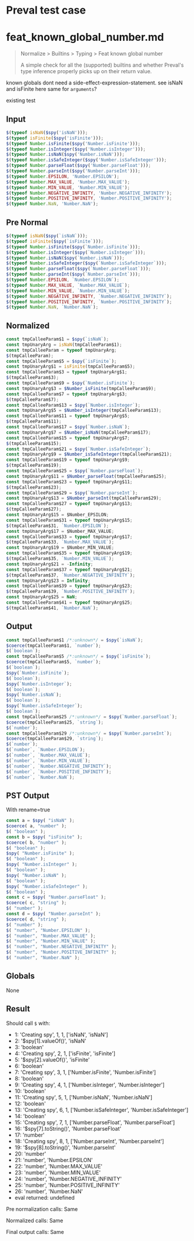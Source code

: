 # Preval test case

# feat_known_global_number.md

> Normalize > Builtins > Typing > Feat known global number
>
> A simple check for all the (supported) builtins and whether Preval's type inference properly picks up on their return value.

known globals dont need a side-effect-expression-statement. see isNaN and isFinite here
same for `arguments`?

existing test

## Input

`````js filename=intro
$(typeof isNaN($spy('isNaN')));
$(typeof isFinite($spy('isFinite')));
$(typeof Number.isFinite($spy('Number.isFinite')));
$(typeof Number.isInteger($spy('Number.isInteger')));
$(typeof Number.isNaN($spy('Number.isNaN')));
$(typeof Number.isSafeInteger($spy('Number.isSafeInteger')));
$(typeof Number.parseFloat($spy('Number.parseFloat')));
$(typeof Number.parseInt($spy('Number.parseInt')));
$(typeof Number.EPSILON, 'Number.EPSILON');
$(typeof Number.MAX_VALUE, 'Number.MAX_VALUE');
$(typeof Number.MIN_VALUE, 'Number.MIN_VALUE');
$(typeof Number.NEGATIVE_INFINITY, 'Number.NEGATIVE_INFINITY');
$(typeof Number.POSITIVE_INFINITY, 'Number.POSITIVE_INFINITY');
$(typeof Number.NaN, 'Number.NaN');
`````

## Pre Normal


`````js filename=intro
$(typeof isNaN($spy(`isNaN`)));
$(typeof isFinite($spy(`isFinite`)));
$(typeof Number.isFinite($spy(`Number.isFinite`)));
$(typeof Number.isInteger($spy(`Number.isInteger`)));
$(typeof Number.isNaN($spy(`Number.isNaN`)));
$(typeof Number.isSafeInteger($spy(`Number.isSafeInteger`)));
$(typeof Number.parseFloat($spy(`Number.parseFloat`)));
$(typeof Number.parseInt($spy(`Number.parseInt`)));
$(typeof Number.EPSILON, `Number.EPSILON`);
$(typeof Number.MAX_VALUE, `Number.MAX_VALUE`);
$(typeof Number.MIN_VALUE, `Number.MIN_VALUE`);
$(typeof Number.NEGATIVE_INFINITY, `Number.NEGATIVE_INFINITY`);
$(typeof Number.POSITIVE_INFINITY, `Number.POSITIVE_INFINITY`);
$(typeof Number.NaN, `Number.NaN`);
`````

## Normalized


`````js filename=intro
const tmpCalleeParam$1 = $spy(`isNaN`);
const tmpUnaryArg = isNaN(tmpCalleeParam$1);
const tmpCalleeParam = typeof tmpUnaryArg;
$(tmpCalleeParam);
const tmpCalleeParam$5 = $spy(`isFinite`);
const tmpUnaryArg$1 = isFinite(tmpCalleeParam$5);
const tmpCalleeParam$3 = typeof tmpUnaryArg$1;
$(tmpCalleeParam$3);
const tmpCalleeParam$9 = $spy(`Number.isFinite`);
const tmpUnaryArg$3 = $Number_isFinite(tmpCalleeParam$9);
const tmpCalleeParam$7 = typeof tmpUnaryArg$3;
$(tmpCalleeParam$7);
const tmpCalleeParam$13 = $spy(`Number.isInteger`);
const tmpUnaryArg$5 = $Number_isInteger(tmpCalleeParam$13);
const tmpCalleeParam$11 = typeof tmpUnaryArg$5;
$(tmpCalleeParam$11);
const tmpCalleeParam$17 = $spy(`Number.isNaN`);
const tmpUnaryArg$7 = $Number_isNaN(tmpCalleeParam$17);
const tmpCalleeParam$15 = typeof tmpUnaryArg$7;
$(tmpCalleeParam$15);
const tmpCalleeParam$21 = $spy(`Number.isSafeInteger`);
const tmpUnaryArg$9 = $Number_isSafeInteger(tmpCalleeParam$21);
const tmpCalleeParam$19 = typeof tmpUnaryArg$9;
$(tmpCalleeParam$19);
const tmpCalleeParam$25 = $spy(`Number.parseFloat`);
const tmpUnaryArg$11 = $Number_parseFloat(tmpCalleeParam$25);
const tmpCalleeParam$23 = typeof tmpUnaryArg$11;
$(tmpCalleeParam$23);
const tmpCalleeParam$29 = $spy(`Number.parseInt`);
const tmpUnaryArg$13 = $Number_parseInt(tmpCalleeParam$29);
const tmpCalleeParam$27 = typeof tmpUnaryArg$13;
$(tmpCalleeParam$27);
const tmpUnaryArg$15 = $Number_EPSILON;
const tmpCalleeParam$31 = typeof tmpUnaryArg$15;
$(tmpCalleeParam$31, `Number.EPSILON`);
const tmpUnaryArg$17 = $Number_MAX_VALUE;
const tmpCalleeParam$33 = typeof tmpUnaryArg$17;
$(tmpCalleeParam$33, `Number.MAX_VALUE`);
const tmpUnaryArg$19 = $Number_MIN_VALUE;
const tmpCalleeParam$35 = typeof tmpUnaryArg$19;
$(tmpCalleeParam$35, `Number.MIN_VALUE`);
const tmpUnaryArg$21 = -Infinity;
const tmpCalleeParam$37 = typeof tmpUnaryArg$21;
$(tmpCalleeParam$37, `Number.NEGATIVE_INFINITY`);
const tmpUnaryArg$23 = Infinity;
const tmpCalleeParam$39 = typeof tmpUnaryArg$23;
$(tmpCalleeParam$39, `Number.POSITIVE_INFINITY`);
const tmpUnaryArg$25 = NaN;
const tmpCalleeParam$41 = typeof tmpUnaryArg$25;
$(tmpCalleeParam$41, `Number.NaN`);
`````

## Output


`````js filename=intro
const tmpCalleeParam$1 /*:unknown*/ = $spy(`isNaN`);
$coerce(tmpCalleeParam$1, `number`);
$(`boolean`);
const tmpCalleeParam$5 /*:unknown*/ = $spy(`isFinite`);
$coerce(tmpCalleeParam$5, `number`);
$(`boolean`);
$spy(`Number.isFinite`);
$(`boolean`);
$spy(`Number.isInteger`);
$(`boolean`);
$spy(`Number.isNaN`);
$(`boolean`);
$spy(`Number.isSafeInteger`);
$(`boolean`);
const tmpCalleeParam$25 /*:unknown*/ = $spy(`Number.parseFloat`);
$coerce(tmpCalleeParam$25, `string`);
$(`number`);
const tmpCalleeParam$29 /*:unknown*/ = $spy(`Number.parseInt`);
$coerce(tmpCalleeParam$29, `string`);
$(`number`);
$(`number`, `Number.EPSILON`);
$(`number`, `Number.MAX_VALUE`);
$(`number`, `Number.MIN_VALUE`);
$(`number`, `Number.NEGATIVE_INFINITY`);
$(`number`, `Number.POSITIVE_INFINITY`);
$(`number`, `Number.NaN`);
`````

## PST Output

With rename=true

`````js filename=intro
const a = $spy( "isNaN" );
$coerce( a, "number" );
$( "boolean" );
const b = $spy( "isFinite" );
$coerce( b, "number" );
$( "boolean" );
$spy( "Number.isFinite" );
$( "boolean" );
$spy( "Number.isInteger" );
$( "boolean" );
$spy( "Number.isNaN" );
$( "boolean" );
$spy( "Number.isSafeInteger" );
$( "boolean" );
const c = $spy( "Number.parseFloat" );
$coerce( c, "string" );
$( "number" );
const d = $spy( "Number.parseInt" );
$coerce( d, "string" );
$( "number" );
$( "number", "Number.EPSILON" );
$( "number", "Number.MAX_VALUE" );
$( "number", "Number.MIN_VALUE" );
$( "number", "Number.NEGATIVE_INFINITY" );
$( "number", "Number.POSITIVE_INFINITY" );
$( "number", "Number.NaN" );
`````

## Globals

None

## Result

Should call `$` with:
 - 1: 'Creating spy', 1, 1, ['isNaN', 'isNaN']
 - 2: '$spy[1].valueOf()', 'isNaN'
 - 3: 'boolean'
 - 4: 'Creating spy', 2, 1, ['isFinite', 'isFinite']
 - 5: '$spy[2].valueOf()', 'isFinite'
 - 6: 'boolean'
 - 7: 'Creating spy', 3, 1, ['Number.isFinite', 'Number.isFinite']
 - 8: 'boolean'
 - 9: 'Creating spy', 4, 1, ['Number.isInteger', 'Number.isInteger']
 - 10: 'boolean'
 - 11: 'Creating spy', 5, 1, ['Number.isNaN', 'Number.isNaN']
 - 12: 'boolean'
 - 13: 'Creating spy', 6, 1, ['Number.isSafeInteger', 'Number.isSafeInteger']
 - 14: 'boolean'
 - 15: 'Creating spy', 7, 1, ['Number.parseFloat', 'Number.parseFloat']
 - 16: '$spy[7].toString()', 'Number.parseFloat'
 - 17: 'number'
 - 18: 'Creating spy', 8, 1, ['Number.parseInt', 'Number.parseInt']
 - 19: '$spy[8].toString()', 'Number.parseInt'
 - 20: 'number'
 - 21: 'number', 'Number.EPSILON'
 - 22: 'number', 'Number.MAX_VALUE'
 - 23: 'number', 'Number.MIN_VALUE'
 - 24: 'number', 'Number.NEGATIVE_INFINITY'
 - 25: 'number', 'Number.POSITIVE_INFINITY'
 - 26: 'number', 'Number.NaN'
 - eval returned: undefined

Pre normalization calls: Same

Normalized calls: Same

Final output calls: Same
